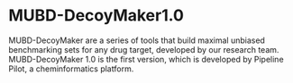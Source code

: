 # MUBD-DecoyMaker1.0
MUBD-DecoyMaker are a series of tools that build maximal unbiased benchmarking sets for any drug target, developed by our research team.   
MUBD-DecoyMaker 1.0 is the first version, which is developed by Pipeline Pilot, a cheminformatics platform. 


